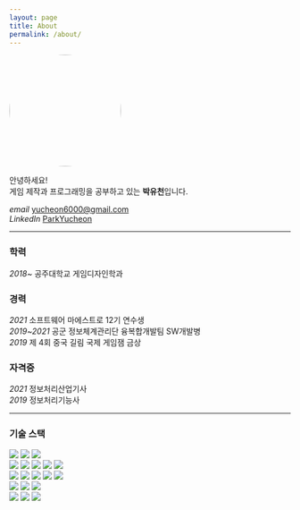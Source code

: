 ```yaml
---
layout: page
title: About
permalink: /about/
---
```


<img src="https://avatars.githubusercontent.com/u/95568961?v=4" style="border-radius:100%; width:200px;" />

안녕하세요!   
게임 제작과 프로그래밍을 공부하고 있는 **박유천**입니다.

*email* [yucheon6000@gmail.com](mailto:yucheon6000@gmail.com)   
*LinkedIn* [ParkYucheon](https://www.linkedin.com/in/6000/)

---

### 학력
*2018~* 공주대학교 게임디자인학과

### 경력
*2021* 소프트웨어 마에스트로 12기 연수생   
*2019~2021* 공군 정보체계관리단 융복합개발팀 SW개발병   
*2019* 제 4회 중국 길림 국제 게임잼 금상

### 자격증
*2021* 정보처리산업기사   
*2019* 정보처리기능사

---

### 기술 스택
<img src="https://img.shields.io/badge/HTML-E34F26?style=flat-square&logo=HTML5&logoColor=white"/>
<img src="https://img.shields.io/badge/CSS-1572B6?style=flat-square&logo=CSS3&logoColor=white"/>
<img src="https://img.shields.io/badge/JavaScript-F7DF1E?style=flat-square&logo=JavaScript&logoColor=black"/>
<br/>
<img src="https://img.shields.io/badge/Python-3776AB?style=flat-square&logo=Python&logoColor=white"/>
<img src="https://img.shields.io/badge/C-A8B9CC?style=flat-square&logo=C&logoColor=white"/>
<img src="https://img.shields.io/badge/-C%23-239120?style=flat-square&logo=C Sharp&logoColor=white"/>
<img src="https://img.shields.io/badge/Java-007396?style=flat-square&logo=Java&logoColor=white"/>
<img src="https://img.shields.io/badge/SQL-4479A1?style=flat-square&logo=MySQL&logoColor=white"/>
<br/>
<img src="https://img.shields.io/badge/Unity-505050?style=flat-square&logo=Unity&logoColor=white"/>
<img src="https://img.shields.io/badge/Android-3DDC84?style=flat-square&logo=Android&logoColor=white"/>
<img src="https://img.shields.io/badge/ReactNative-61DAFB?style=flat-square&logo=React&logoColor=black"/>
<img src="https://img.shields.io/badge/Node.js
-339933?style=flat-square&logo=Node.js&logoColor=white"/>
<img src="https://img.shields.io/badge/OpenCV-5C3EE8?style=flat-square&logo=OpenCV&logoColor=white"/>
<br/>
<img src="https://img.shields.io/badge/Git-F05032?style=flat-square&logo=Git&logoColor=white"/>
<img src="https://img.shields.io/badge/AWS-232F3E?style=flat-square&logo=Amazon AWS&logoColor=white"/>
<img src="https://img.shields.io/badge/ROS-22314E?style=flat-square&logo=ROS&logoColor=white"/>
<br/>
<img src="https://img.shields.io/badge/Photoshop-31A8FF?style=flat-square&logo=Adobe Photoshop&logoColor=white"/>
<img src="https://img.shields.io/badge/Illustrator-FF9A00?style=flat-square&logo=Adobe Illustrator&logoColor=white"/>
<img src="https://img.shields.io/badge/3DS MAX-0696D7?style=flat-square&logo=Autodesk&logoColor=white"/>
